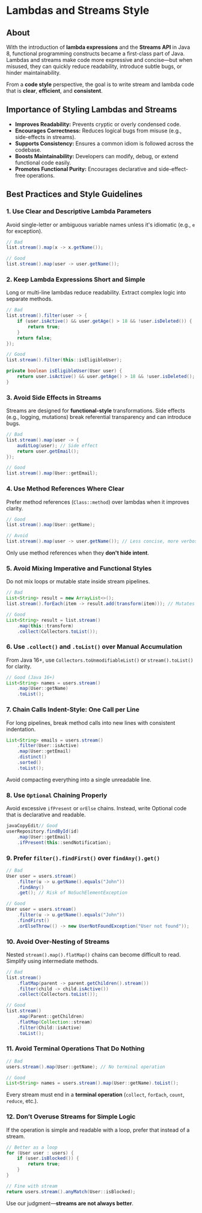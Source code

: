 # Lambdas and Streams Style

## About

With the introduction of **lambda expressions** and the **Streams API** in Java 8, functional programming constructs became a first-class part of Java. Lambdas and streams make code more expressive and concise—but when misused, they can quickly reduce readability, introduce subtle bugs, or hinder maintainability.

From a **code style** perspective, the goal is to write stream and lambda code that is **clear**, **efficient**, and **consistent**.

## Importance of Styling Lambdas and Streams

* **Improves Readability:** Prevents cryptic or overly condensed code.
* **Encourages Correctness:** Reduces logical bugs from misuse (e.g., side-effects in streams).
* **Supports Consistency:** Ensures a common idiom is followed across the codebase.
* **Boosts Maintainability:** Developers can modify, debug, or extend functional code easily.
* **Promotes Functional Purity:** Encourages declarative and side-effect-free operations.

## Best Practices and Style Guidelines

### 1. **Use Clear and Descriptive Lambda Parameters**

Avoid single-letter or ambiguous variable names unless it's idiomatic (e.g., `e` for exception).

```java
// Bad
list.stream().map(x -> x.getName());

// Good
list.stream().map(user -> user.getName());
```

### 2. **Keep Lambda Expressions Short and Simple**

Long or multi-line lambdas reduce readability. Extract complex logic into separate methods.

```java
// Bad
list.stream().filter(user -> {
    if (user.isActive() && user.getAge() > 18 && !user.isDeleted()) {
        return true;
    }
    return false;
});

// Good
list.stream().filter(this::isEligibleUser);

private boolean isEligibleUser(User user) {
    return user.isActive() && user.getAge() > 18 && !user.isDeleted();
}
```

### 3. **Avoid Side Effects in Streams**

Streams are designed for **functional-style** transformations. Side effects (e.g., logging, mutations) break referential transparency and can introduce bugs.

```java
// Bad
list.stream().map(user -> {
    auditLog(user); // Side effect
    return user.getEmail();
});

// Good
list.stream().map(User::getEmail);
```

### 4. **Use Method References Where Clear**

Prefer method references (`Class::method`) over lambdas when it improves clarity.

```java
// Good
list.stream().map(User::getName);

// Avoid
list.stream().map(user -> user.getName()); // Less concise, more verbose
```

Only use method references when they **don't hide intent**.

### 5. **Avoid Mixing Imperative and Functional Styles**

Do not mix loops or mutable state inside stream pipelines.

```java
// Bad
List<String> result = new ArrayList<>();
list.stream().forEach(item -> result.add(transform(item))); // Mutates result

// Good
List<String> result = list.stream()
    .map(this::transform)
    .collect(Collectors.toList());
```

### 6. **Use `.collect()` and `.toList()` over Manual Accumulation**

From Java 16+, use `Collectors.toUnmodifiableList()` or `stream().toList()` for clarity.

```java
// Good (Java 16+)
List<String> names = users.stream()
    .map(User::getName)
    .toList();
```

### 7. **Chain Calls Indent-Style: One Call per Line**

For long pipelines, break method calls into new lines with consistent indentation.

```java
List<String> emails = users.stream()
    .filter(User::isActive)
    .map(User::getEmail)
    .distinct()
    .sorted()
    .toList();
```

Avoid compacting everything into a single unreadable line.

### 8. **Use `Optional` Chaining Properly**

Avoid excessive `ifPresent` or `orElse` chains. Instead, write Optional code that is declarative and readable.

```java
javaCopyEdit// Good
userRepository.findById(id)
    .map(User::getEmail)
    .ifPresent(this::sendNotification);
```

### 9. **Prefer `filter().findFirst()` over `findAny().get()`**

```java
// Bad
User user = users.stream()
    .filter(u -> u.getName().equals("John"))
    .findAny()
    .get(); // Risk of NoSuchElementException

// Good
User user = users.stream()
    .filter(u -> u.getName().equals("John"))
    .findFirst()
    .orElseThrow(() -> new UserNotFoundException("User not found"));
```

### 10. **Avoid Over-Nesting of Streams**

Nested `stream().map().flatMap()` chains can become difficult to read. Simplify using intermediate methods.

```java
// Bad
list.stream()
    .flatMap(parent -> parent.getChildren().stream())
    .filter(child -> child.isActive())
    .collect(Collectors.toList());

// Good
list.stream()
    .map(Parent::getChildren)
    .flatMap(Collection::stream)
    .filter(Child::isActive)
    .toList();
```

### 11. **Avoid Terminal Operations That Do Nothing**

```java
// Bad
users.stream().map(User::getName); // No terminal operation

// Good
List<String> names = users.stream().map(User::getName).toList();
```

Every stream must end in a **terminal operation** (`collect`, `forEach`, `count`, `reduce`, etc.).

### 12. **Don’t Overuse Streams for Simple Logic**

If the operation is simple and readable with a loop, prefer that instead of a stream.

```java
// Better as a loop
for (User user : users) {
    if (user.isBlocked()) {
        return true;
    }
}
```

```java
// Fine with stream
return users.stream().anyMatch(User::isBlocked);
```

Use our judgment—**streams are not always better**.
